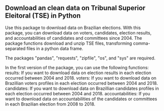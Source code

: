 ## Download an clean data on Tribunal Superior Eleitoral (TSE) in Python

Use this package to download data on Brazilian elections. With this package, you can download data on voters, candidates, election results, and accountabilities of candidates and committees since 2004. The package functions download and unzip TSE files, transforming comma-separated files in a python data frame.

The packages "pandas", "requests", "zipfile", "os", and "sys" are required.

In the first version of the package, you can use the following functions:
results: If you want to download data on election results in each election occurred between 2004 and 2018.
voters: If you want to download data on Brazillian voters profiles in each election occurred between 2004 and 2018.
candidates: If you want to download data on Brazillian candidates profiles in each election occurred between 2004 and 2018.
accountabilities: If you want to download data on accountabilities of the candidates or committees in each Brazilian election from 2008 to 2018.

